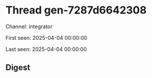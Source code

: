 # Thread gen-7287d6642308
Channel: integrator

First seen: 2025-04-04 00:00:00

Last seen: 2025-04-04 00:00:00

## Digest



